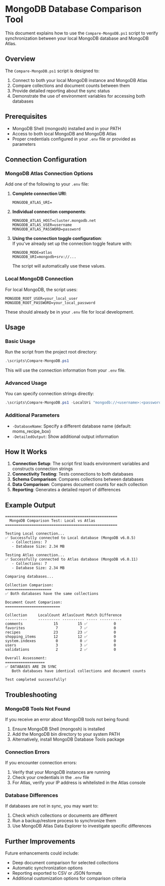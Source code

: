 # MongoDB Database Comparison Tool

This document explains how to use the `Compare-MongoDB.ps1` script to verify synchronization between your local MongoDB database and MongoDB Atlas.

## Overview

The `Compare-MongoDB.ps1` script is designed to:

1. Connect to both your local MongoDB instance and MongoDB Atlas
2. Compare collections and document counts between them
3. Provide detailed reporting about the sync status
4. Demonstrate the use of environment variables for accessing both databases

## Prerequisites

- MongoDB Shell (mongosh) installed and in your PATH
- Access to both local MongoDB and MongoDB Atlas
- Proper credentials configured in your `.env` file or provided as parameters

## Connection Configuration

### MongoDB Atlas Connection Options

Add one of the following to your `.env` file:

1. **Complete connection URI**:

   ```env
   MONGODB_ATLAS_URI=
   ```

2. **Individual connection components**:

   ```env
   MONGODB_ATLAS_HOST=cluster.mongodb.net
   MONGODB_ATLAS_USER=username
   MONGODB_ATLAS_PASSWORD=password
   ```

3. **Using the connection toggle configuration**:  
   If you've already set up the connection toggle feature with:

   ```env
   MONGODB_MODE=atlas
   MONGODB_URI=mongodb+srv://...
   ```

   The script will automatically use these values.

### Local MongoDB Connection

For local MongoDB, the script uses:

```env
MONGODB_ROOT_USER=your_local_user
MONGODB_ROOT_PASSWORD=your_local_password
```
These should already be in your `.env` file for local development.

## Usage

### Basic Usage

Run the script from the project root directory:

```powershell
.\scripts\Compare-MongoDB.ps1
```

This will use the connection information from your `.env` file.

### Advanced Usage

You can specify connection strings directly:

```powershell
.\scripts\Compare-MongoDB.ps1 -LocalUri "mongodb://<username>:<password>@localhost:27017/moms_recipe_box" -AtlasUri "
```

### Additional Parameters

- `-DatabaseName`: Specify a different database name (default: moms_recipe_box)
- `-DetailedOutput`: Show additional output information

## How It Works

1. **Connection Setup**: The script first loads environment variables and constructs connection strings
2. **Connectivity Testing**: Tests connections to both databases
3. **Schema Comparison**: Compares collections between databases
4. **Data Comparison**: Compares document counts for each collection
5. **Reporting**: Generates a detailed report of differences

## Example Output

```console
===================================================
  MongoDB Comparison Test: Local vs Atlas
===================================================

Testing Local connection...
✅ Successfully connected to Local database (MongoDB v6.0.5)
   - Collections: 7
   - Database Size: 2.34 MB

Testing Atlas connection...
✅ Successfully connected to Atlas database (MongoDB v6.0.11)
   - Collections: 7
   - Database Size: 2.34 MB

Comparing databases...

Collection Comparison:
=====================
✅ Both databases have the same collections

Document Count Comparison:
=========================

Collection     LocalCount AtlasCount Match Difference
----------     ---------- ---------- ----- ----------
comments              15         15 ✅            0
favorites              7          7 ✅            0
recipes               23         23 ✅            0
shopping_items        12         12 ✅            0
system.indexes         0          0 ✅            0
users                  3          3 ✅            0
validations            2          2 ✅            0

Overall Assessment:
==================
✅ DATABASES ARE IN SYNC
   Both databases have identical collections and document counts

Test completed successfully!
```

## Troubleshooting

### MongoDB Tools Not Found

If you receive an error about MongoDB tools not being found:

1. Ensure MongoDB Shell (mongosh) is installed
2. Add the MongoDB bin directory to your system PATH
3. Alternatively, install MongoDB Database Tools package

### Connection Errors

If you encounter connection errors:

1. Verify that your MongoDB instances are running
2. Check your credentials in the `.env` file
3. For Atlas, verify your IP address is whitelisted in the Atlas console

### Database Differences

If databases are not in sync, you may want to:

1. Check which collections or documents are different
2. Run a backup/restore process to synchronize them
3. Use MongoDB Atlas Data Explorer to investigate specific differences

## Further Improvements

Future enhancements could include:

- Deep document comparison for selected collections
- Automatic synchronization options
- Reporting exported to CSV or JSON formats
- Additional customization options for comparison criteria